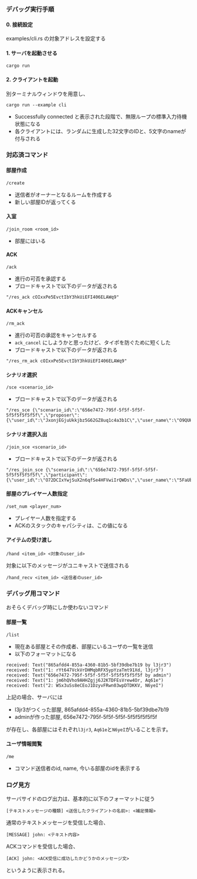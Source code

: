 ### デバッグ実行手順
#### 0. 接続設定
examples/cli.rs の対象アドレスを設定する

#### 1. サーバを起動させる
```
cargo run
```

#### 2. クライアントを起動
別ターミナルウィンドウを用意し、

```
cargo run --example cli
```
- Successfully connected と表示された段階で、無限ループの標準入力待機状態になる
- 各クライアントには、ランダムに生成した32文字のIDと、5文字のnameが付与される


### 対応済コマンド

#### 部屋作成
```
/create
```
- 送信者がオーナーとなるルームを作成する
- 新しい部屋IDが返ってくる

#### 入室
```
/join_room <room_id>
```
- 部屋にはいる

#### ACK
```
/ack
```
- 進行の可否を承認する
- ブロードキャストで以下のデータが返される

```
"/res_ack cOIxxPe5EvctIbY3hkUiEFI406ELAWq9"
```

#### ACKキャンセル
```
/rm_ack
```
- 進行の可否の承認をキャンセルする
- `ack_cancel` にしようかと思ったけど、タイポを防ぐために短くした
- ブロードキャストで以下のデータが返される

```
"/res_rm_ack cOIxxPe5EvctIbY3hkUiEFI406ELAWq9"
```


#### シナリオ選択
```
/sce <scenario_id>
```
- ブロードキャストで以下のデータが返される

```
"/res_sce {\"scenario_id\":\"656e7472-795f-5f5f-5f5f-5f5f5f5f5f5f\",\"proposer\":{\"user_id\":\"JxonjEGjuUkkjbz5G62GZ8uq1c4a3b1C\",\"user_name\":\"O9QUH\"}}"
```

#### シナリオ選択入出
```
/join_sce <scenario_id>
```

- ブロードキャストで以下のデータが返される

```
"/res_join_sce {\"scenario_id\":\"656e7472-795f-5f5f-5f5f-5f5f5f5f5f5f\",\"participant\":{\"user_id\":\"O72DCIxYwjSuX2n6qfSe4HFVwiIrQWDs\",\"user_name\":\"5FaUb\"}}"
```

#### 部屋のプレイヤー人数指定
```
/set_num <player_num>
```
- プレイヤー人数を指定する
- ACKのスタックのキャパシティは、この値になる

#### アイテムの受け渡し
```
/hand <item_id> <対象のuser_id>
```
対象に以下のメッセージがユニキャストで送信される
```
/hand_recv <item_id> <送信者のuser_id>
```

### デバッグ用コマンド
おそらくデバッグ時にしか使わないコマンド

#### 部屋一覧
```
/list
```
- 現在ある部屋とその作成者、部屋にいるユーザの一覧を送信
- 以下のフォーマットになる
```
received: Text("865afdd4-855a-4360-81b5-5bf39dbe7b19 by l3jr3")
received: Text("1: rYt647VckVrDHMqbRFX5ypYzaTmt91Xd, l3jr3")
received: Text("656e7472-795f-5f5f-5f5f-5f5f5f5f5f5f by admin")
received: Text("1: jm6hQVho9AHHZgjj6J2KTDFEsVrew4Or, Aq61e")
received: Text("2: WSx3uSs8eCEoJ1DzyvFRwn03wpDTDKKV, N6yeI")
```
上記の場合、サーバには
- l3jr3がつくった部屋, 865afdd4-855a-4360-81b5-5bf39dbe7b19
- adminが作った部屋, 656e7472-795f-5f5f-5f5f-5f5f5f5f5f5f

が存在し、各部屋にはそれぞれ`l3jr3`, `Aq61e`と`N6yeI`がいることを示す。

#### ユーザ情報閲覧
```
/me
```
- コマンド送信者のid, name, 今いる部屋のidを表示する

### ログ見方
サーバサイドのログ出力は、基本的に以下のフォーマットに従う

```
[テキストメッセージの種類] <送信したクライアントの名前>: <補足情報>
```

通常のテキストメッセージを受信した場合、
```
[MESSAGE] john: <テキスト内容>
```

ACKコマンドを受信した場合、
```
[ACK] john: <ACK受信に成功したかどうかのメッセージ文>
```

というように表示される。
 